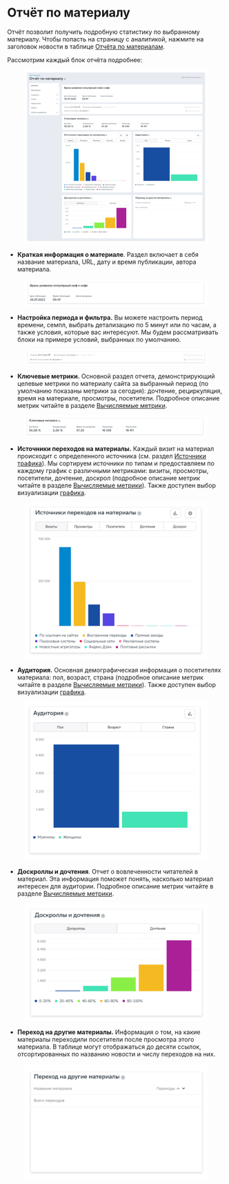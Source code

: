# Отчёт по материалу

Отчёт позволит получить подробную статистику по выбранному материалу. Чтобы попасть на страницу с аналитикой, нажмите на заголовок новости в таблице [Отчёта по материалам](https://top-100-writer.gitbook.io/dokumentaciya-top-100-po-novoi-modeli-progress/rabota-s-otchyotami-v-analitike-top-100/otchyoty-analitiki-top-100/mediaotchety/otchyot-po-materialam).

Рассмотрим каждый блок отчёта подробнее:

<figure><img src="../../../.gitbook/assets/1 (1).png" alt=""><figcaption></figcaption></figure>

* **Краткая информация о материале**. Раздел включает в себя название материала, URL, дату и время публикации, автора материала.

<figure><img src="../../../.gitbook/assets/2.png" alt=""><figcaption></figcaption></figure>

* **Настройка периода и фильтра.** Вы можете настроить период времени, семпл, выбрать детализацию по 5 минут или по часам, а также условия, которые вас интересуют. Мы будем рассматривать блоки на примере условий, выбранных по умолчанию.&#x20;

<figure><img src="../../../.gitbook/assets/3.png" alt=""><figcaption></figcaption></figure>

* **Ключевые метрики.** Основной раздел отчета, демонстрирующий целевые метрики по материалу сайта за выбранный период (по умолчанию показаны метрики за сегодня): дочтение, рециркуляция, время на материале, просмотры, посетители. Подробное описание метрик читайте в разделе [Вычисляемые метрики](https://top-100-writer.gitbook.io/dokumentaciya-top-100-po-novoi-modeli-progress/rabota-s-otchyotami-v-analitike-top-100/metriki-analitiki-top-100/vychislyaemye-metriki).

<figure><img src="../../../.gitbook/assets/4 (5).png" alt=""><figcaption></figcaption></figure>

* **Источники переходов на материалы.** Каждый визит на материал происходит с определенного источника (см. раздел [Источники трафика](https://top-100-writer.gitbook.io/dokumentaciya-top-100-po-novoi-modeli-progress/rabota-s-otchyotami-v-analitike-top-100/otchyoty-analitiki-top-100/bazovye-otchety/istochniki)). Мы сортируем источники по типам и предоставляем по каждому график с различными метриками: визиты, просмотры, посетители, дочтение, доскрол (подробное описание метрик читайте в разделе [Вычисляемые метрики](https://top-100-writer.gitbook.io/dokumentaciya-top-100-po-novoi-modeli-progress/rabota-s-otchyotami-v-analitike-top-100/metriki-analitiki-top-100/vychislyaemye-metriki)). Также доступен выбор визуализации [графика](https://top-100-writer.gitbook.io/dokumentaciya-top-100-po-novoi-modeli-progress/rabota-s-otchyotami-v-analitike-top-100/instrumenty-analitiki-top-100/grafiki-i-tablicy).

<figure><img src="../../../.gitbook/assets/5 (6).png" alt=""><figcaption></figcaption></figure>

* **Аудитория.** Основная демографическая информация о посетителях материала: пол, возраст, страна (подробное описание метрик читайте в разделе [Вычисляемые метрики](https://top-100-writer.gitbook.io/dokumentaciya-top-100-po-novoi-modeli-progress/rabota-s-otchyotami-v-analitike-top-100/metriki-analitiki-top-100/vychislyaemye-metriki)). Также доступен выбор визуализации [графика](https://top-100-writer.gitbook.io/dokumentaciya-top-100-po-novoi-modeli-progress/rabota-s-otchyotami-v-analitike-top-100/instrumenty-analitiki-top-100/grafiki-i-tablicy).

<figure><img src="../../../.gitbook/assets/6 (3).png" alt=""><figcaption></figcaption></figure>

* **Доскроллы и дочтения**. Отчет о вовлеченности читателей в материал. Эта информация поможет понять, насколько материал интересен для аудитории. Подробное описание метрик читайте в разделе [Вычисляемые метрики](https://top-100-writer.gitbook.io/dokumentaciya-top-100-po-novoi-modeli-progress/rabota-s-otchyotami-v-analitike-top-100/metriki-analitiki-top-100/vychislyaemye-metriki).

<figure><img src="../../../.gitbook/assets/7 (13).png" alt=""><figcaption></figcaption></figure>

* **Переход на другие материалы.** Информация о том, на какие материалы переходили посетители после просмотра этого материала. В таблице могут отображаться до десяти ссылок, отсортированных по названию новости и числу переходов на них.

<figure><img src="../../../.gitbook/assets/8 (1).png" alt=""><figcaption></figcaption></figure>
